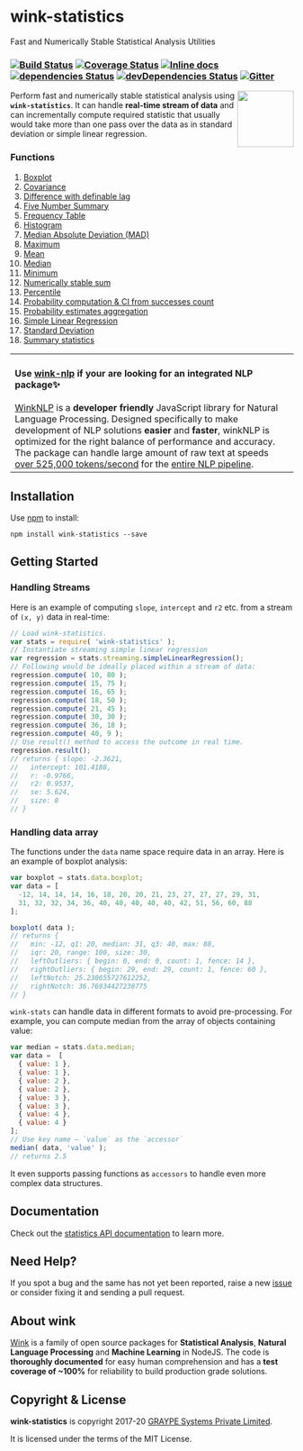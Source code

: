 # wink-statistics

Fast and Numerically Stable Statistical Analysis Utilities

### [![Build Status](https://api.travis-ci.org/winkjs/wink-statistics.svg?branch=master)](https://travis-ci.org/winkjs/wink-statistics) [![Coverage Status](https://coveralls.io/repos/github/winkjs/wink-statistics/badge.svg?branch=master)](https://coveralls.io/github/winkjs/wink-statistics?branch=master) [![Inline docs](https://inch-ci.org/github/winkjs/wink-statistics.svg?branch=master)](https://inch-ci.org/github/winkjs/wink-statistics) [![dependencies Status](https://david-dm.org/winkjs/wink-statistics/status.svg)](https://david-dm.org/winkjs/wink-statistics) [![devDependencies Status](https://david-dm.org/winkjs/wink-statistics/dev-status.svg)](https://david-dm.org/winkjs/wink-statistics?type=dev) [![Gitter](https://img.shields.io/gitter/room/nwjs/nw.js.svg)](https://gitter.im/winkjs/Lobby)

[<img align="right" src="https://decisively.github.io/wink-logos/logo-title.png" width="100px" >](https://winkjs.org/)

Perform fast and numerically stable statistical analysis using **`wink-statistics`**. It can handle **real-time stream of data** and can incrementally compute required statistic that usually would take more than one pass over the data as in standard deviation or simple linear regression.

### Functions
1. [Boxplot](https://winkjs.org/wink-statistics/data.html#.boxplot)
1. [Covariance](https://winkjs.org/wink-statistics/streaming.html#covariance)
1. [Difference with definable lag](https://winkjs.org/wink-statistics/data.html#.difference)
1. [Five Number Summary](https://winkjs.org/wink-statistics/data.html#.fiveNumSummary)
1. [Frequency Table](https://winkjs.org/wink-statistics/streaming.html#freqTable)
1. [Histogram](https://winkjs.org/wink-statistics/data.html#.histogram)
1. [Median Absolute Deviation (MAD)](https://winkjs.org/wink-statistics/data.html#.mad)
1. [Maximum](https://winkjs.org/wink-statistics/streaming.html#max)
1. [Mean](https://winkjs.org/wink-statistics/streaming.html#mean)
1. [Median](https://winkjs.org/wink-statistics/data.html#.median)
1. [Minimum](https://winkjs.org/wink-statistics/streaming.html#min)
1. [Numerically stable sum](https://winkjs.org/wink-statistics/streaming.html#sum)
1. [Percentile](https://winkjs.org/wink-statistics/data.html#.percentile)
1. [Probability computation & CI from successes count](https://winkjs.org/wink-statistics/probability.html#.range4CI)
1. [Probability  estimates aggregation](https://winkjs.org/wink-statistics/probability.html#.aggregate)
1. [Simple Linear Regression](https://winkjs.org/wink-statistics/streaming.html#simpleLinearRegression)
1. [Standard Deviation](https://winkjs.org/wink-statistics/streaming.html#stdev)
1. [Summary statistics](https://winkjs.org/wink-statistics/streaming.html#summary)

<table><tr><td>
    <h4>Use <a href="https://github.com/winkjs/wink-nlp">wink-nlp</a> if your are looking for an integrated NLP package✨</h4>
    <a href="https://github.com/winkjs/wink-nlp">WinkNLP</a> is a <b>developer friendly</b> JavaScript library for Natural Language Processing. Designed specifically to make development of NLP solutions <b>easier</b> and <b>faster</b>, winkNLP is optimized for the right balance of performance and accuracy. The package can handle large amount of raw text at speeds <a href="https://github.com/winkjs/wink-nlp#speed--accuracy">over 525,000 tokens/second</a> for the <a href="https://winkjs.org/wink-nlp/processing-pipeline.html">entire NLP pipeline</a>.
</td></tr></table>

## Installation

Use [npm](https://www.npmjs.com/package/wink-statistics) to install:

    npm install wink-statistics --save

## Getting Started

### Handling Streams
Here is an example of computing `slope`, `intercept` and `r2` etc. from a stream of `(x, y)` data in real-time:
```javascript
// Load wink-statistics.
var stats = require( 'wink-statistics' );
// Instantiate streaming simple linear regression
var regression = stats.streaming.simpleLinearRegression();
// Following would be ideally placed within a stream of data:
regression.compute( 10, 80 );
regression.compute( 15, 75 );
regression.compute( 16, 65 );
regression.compute( 18, 50 );
regression.compute( 21, 45 );
regression.compute( 30, 30 );
regression.compute( 36, 18 );
regression.compute( 40, 9 );
// Use result() method to access the outcome in real time.
regression.result();
// returns { slope: -2.3621,
//   intercept: 101.4188,
//   r: -0.9766,
//   r2: 0.9537,
//   se: 5.624,
//   size: 8
// }
```

### Handling data array
The functions under the `data` name space require data in an array. Here is an example of boxplot analysis:

```javascript
var boxplot = stats.data.boxplot;
var data = [
  -12, 14, 14, 14, 16, 18, 20, 20, 21, 23, 27, 27, 27, 29, 31,
  31, 32, 32, 34, 36, 40, 40, 40, 40, 40, 42, 51, 56, 60, 88
];

boxplot( data );
// returns {
//   min: -12, q1: 20, median: 31, q3: 40, max: 88,
//   iqr: 20, range: 100, size: 30,
//   leftOutliers: { begin: 0, end: 0, count: 1, fence: 14 },
//   rightOutliers: { begin: 29, end: 29, count: 1, fence: 60 },
//   leftNotch: 25.230655727612252,
//   rightNotch: 36.76934427238775
// }
```

`wink-stats` can handle data in different formats to avoid pre-processing. For example,  you can compute median from the array of objects containing value:

```javascript
var median = stats.data.median;
var data =  [
  { value: 1 },
  { value: 1 },
  { value: 2 },
  { value: 2 },
  { value: 3 },
  { value: 3 },
  { value: 4 },
  { value: 4 }
];
// Use key name — `value` as the `accessor`
median( data, 'value' );
// returns 2.5
```

It even supports passing functions as `accessors` to handle even more complex data structures.

## Documentation
Check out the [statistics API documentation](https://winkjs.org/wink-statistics/) to learn more.

## Need Help?

If you spot a bug and the same has not yet been reported, raise a new [issue](https://github.com/winkjs/wink-statistics/issues) or consider fixing it and sending a pull request.

## About wink
[Wink](https://winkjs.org/) is a family of open source packages for **Statistical Analysis**, **Natural Language Processing** and **Machine Learning** in NodeJS. The code is **thoroughly documented** for easy human comprehension and has a **test coverage of ~100%** for reliability to build production grade solutions.

## Copyright & License

**wink-statistics** is copyright 2017-20 [GRAYPE Systems Private Limited](https://graype.in/).

It is licensed under the terms of the MIT License.
